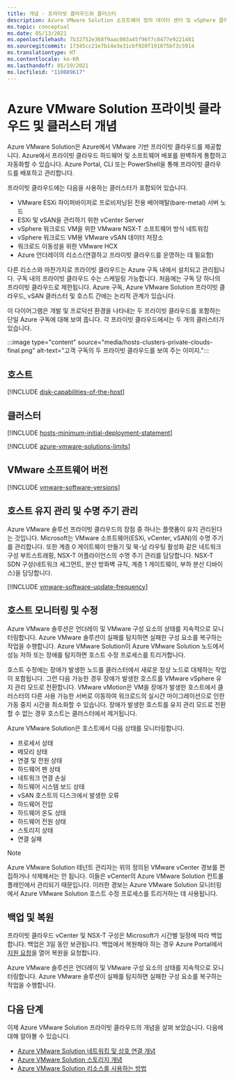 ```yaml
---
title: 개념 - 프라이빗 클라우드와 클러스터
description: Azure VMware Solution 소프트웨어 정의 데이터 센터 및 vSphere 클러스터의 주요 기능에 대해 알아봅니다.
ms.topic: conceptual
ms.date: 05/13/2021
ms.openlocfilehash: 7b32752e368f9aac003a45f96f7c0477e9221481
ms.sourcegitcommit: 17345cc21e7b14e3e31cbf920f191875bf3c5914
ms.translationtype: HT
ms.contentlocale: ko-KR
ms.lasthandoff: 05/19/2021
ms.locfileid: "110089617"
---
```

#  <a name="azure-vmware-solution-private-cloud-and-cluster-concepts"></a>Azure VMware Solution 프라이빗 클라우드 및 클러스터 개념

Azure VMware Solution은 Azure에서 VMware 기반 프라이빗 클라우드를 제공합니다. Azure에서 프라이빗 클라우드 하드웨어 및 소프트웨어 배포를 완벽하게 통합하고 자동화할 수 있습니다. Azure Portal, CLI 또는 PowerShell을 통해 프라이빗 클라우드를 배포하고 관리합니다.  

프라이빗 클라우드에는 다음을 사용하는 클러스터가 포함되어 있습니다.

- VMware ESXi 하이퍼바이저로 프로비저닝된 전용 베어메탈(bare-metal) 서버 노드 
- ESXi 및 vSAN을 관리하기 위한 vCenter Server 
- vSphere 워크로드 VM을 위한 VMware NSX-T 소프트웨어 방식 네트워킹  
- vSphere 워크로드 VM용 VMware vSAN 데이터 저장소  
- 워크로드 이동성을 위한 VMware HCX  
- Azure 언더레이의 리소스(연결하고 프라이빗 클라우드를 운영하는 데 필요함)

다른 리소스와 마찬가지로 프라이빗 클라우드는 Azure 구독 내에서 설치되고 관리됩니다. 구독 내의 프라이빗 클라우드 수는 스케일링 가능합니다. 처음에는 구독 당 하나의 프라이빗 클라우드로 제한됩니다.  Azure 구독, Azure VMware Solution 프라이빗 클라우드, vSAN 클러스터 및 호스트 간에는 논리적 관계가 있습니다. 

이 다이어그램은 개발 및 프로덕션 환경을 나타내는 두 프라이빗 클라우드를 포함하는 단일 Azure 구독에 대해 보여 줍니다. 각 프라이빗 클라우드에서는 두 개의 클러스터가 있습니다. 

:::image type="content" source="media/hosts-clusters-private-clouds-final.png" alt-text="고객 구독의 두 프라이빗 클라우드를 보여 주는 이미지.":::

## <a name="hosts"></a>호스트

[!INCLUDE [disk-capabilities-of-the-host](includes/disk-capabilities-of-the-host.md)]

## <a name="clusters"></a>클러스터

[!INCLUDE [hosts-minimum-initial-deployment-statement](includes/hosts-minimum-initial-deployment-statement.md)]

[!INCLUDE [azure-vmware-solutions-limits](includes/azure-vmware-solutions-limits.md)]

## <a name="vmware-software-versions"></a>VMware 소프트웨어 버전

[!INCLUDE [vmware-software-versions](includes/vmware-software-versions.md)]

## <a name="host-maintenance-and-lifecycle-management"></a>호스트 유지 관리 및 수명 주기 관리

Azure VMware 솔루션 프라이빗 클라우드의 장점 중 하나는 플랫폼이 유지 관리된다는 것입니다.  Microsoft는 VMware 소프트웨어(ESXi, vCenter, vSAN)의 수명 주기를 관리합니다. 또한 계층 0 게이트웨이 만들기 및 북-남 라우팅 활성화 같은 네트워크 구성 부트스트래핑, NSX-T 어플라이언스의 수명 주기 관리를 담당합니다. NSX-T SDN 구성(네트워크 세그먼트, 분산 방화벽 규칙, 계층 1 게이트웨이, 부하 분산 디바이스)을 담당합니다. 

[!INCLUDE [vmware-software-update-frequency](includes/vmware-software-update-frequency.md)]

## <a name="host-monitoring-and-remediation"></a>호스트 모니터링 및 수정

Azure VMware 솔루션은 언더레이 및 VMware 구성 요소의 상태를 지속적으로 모니터링합니다. Azure VMware 솔루션이 실패를 탐지하면 실패한 구성 요소를 복구하는 작업을 수행합니다. Azure VMware Solution이 Azure VMware Solution 노드에서 성능 저하 또는 장애를 탐지하면 호스트 수정 프로세스를 트리거합니다. 

호스트 수정에는 장애가 발생한 노드를 클러스터에서 새로운 정상 노드로 대체하는 작업이 포함됩니다. 그런 다음 가능한 경우 장애가 발생한 호스트를 VMware vSphere 유지 관리 모드로 전환합니다. VMware vMotion은 VM을 장애가 발생한 호스트에서 클러스터의 다른 사용 가능한 서버로 이동하여 워크로드의 실시간 마이그레이션으로 인한 가동 중지 시간을 최소화할 수 있습니다. 장애가 발생한 호스트를 유지 관리 모드로 전환할 수 없는 경우 호스트는 클러스터에서 제거됩니다.

Azure VMware Solution은 호스트에서 다음 상태를 모니터링합니다.  

- 프로세서 상태 
- 메모리 상태 
- 연결 및 전원 상태 
- 하드웨어 팬 상태 
- 네트워크 연결 손실 
- 하드웨어 시스템 보드 상태 
- vSAN 호스트의 디스크에서 발생한 오류 
- 하드웨어 전압 
- 하드웨어 온도 상태 
- 하드웨어 전원 상태 
- 스토리지 상태 
- 연결 실패 

> [!NOTE]
> Azure VMware Solution 테넌트 관리자는 위의 정의된 VMware vCenter 경보를 편집하거나 삭제해서는 안 됩니다. 이들은 vCenter의 Azure VMware Solution 컨트롤 플레인에서 관리되기 때문입니다. 이러한 경보는 Azure VMware Solution 모니터링에서 Azure VMware Solution 호스트 수정 프로세스를 트리거하는 데 사용됩니다.

## <a name="backup-and-restoration"></a>백업 및 복원

프라이빗 클라우드 vCenter 및 NSX-T 구성은 Microsoft가 시간별 일정에 따라 백업합니다.  백업은 3일 동안 보관됩니다. 백업에서 복원해야 하는 경우 Azure Portal에서 [지원 요청](https://rc.portal.azure.com/#create/Microsoft.Support)을 열어 복원을 요청합니다.

Azure VMware 솔루션은 언더레이 및 VMware 구성 요소의 상태를 지속적으로 모니터링합니다. Azure VMware 솔루션이 실패를 탐지하면 실패한 구성 요소를 복구하는 작업을 수행합니다.

## <a name="next-steps"></a>다음 단계

이제 Azure VMware Solution 프라이빗 클라우드의 개념을 살펴 보았습니다. 다음에 대해 알아볼 수 있습니다. 

- [Azure VMware Solution 네트워킹 및 상호 연결 개념](concepts-networking.md)
- [Azure VMware Solution 스토리지 개념](concepts-storage.md)
- [Azure VMware Solution 리소스를 사용하는 방법](deploy-azure-vmware-solution.md#step-1-register-the-microsoftavs-resource-provider)

<!-- LINKS - internal -->
[concepts-networking]: ./concepts-networking.md

<!-- LINKS - external-->
[VCSA versions]: https://kb.vmware.com/s/article/2143838
[ESXi versions]: https://kb.vmware.com/s/article/2143832
[vSAN versions]: https://kb.vmware.com/s/article/2150753

